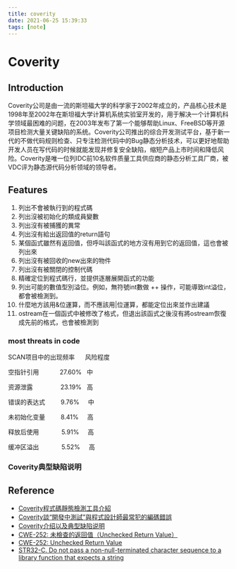 ```yaml
---
title: coverity
date: 2021-06-25 15:39:33
tags: [note]
---
```


# Coverity

## Introduction
Coverity公司是由一流的斯坦福大学的科学家于2002年成立的，产品核心技术是1998年至2002年在斯坦福大学计算机系统实验室开发的，用于解决一个计算机科学领域最困难的问题，在2003年发布了第一个能够帮助Linux、FreeBSD等开源项目检测大量关键缺陷的系统。Coverity公司推出的综合开发测试平台，基于新一代的不做代码规则检查、只专注检测代码中的Bug静态分析技术，可以更好地帮助开发人员在写代码的时候就能发现并修复安全缺陷，缩短产品上市时间和降低风险。Coverity是唯一位列IDC前10名软件质量工具供应商的静态分析工具厂商，被VDC评为静态源代码分析领域的领导者。
<!--more-->
## Features
1.  列出不會被執行到的程式碼
2.  列出沒被初始化的類成員變數
3.  列出沒有被捕獲的異常
4.  列出沒有給出返回值的return語句
5.  某個函式雖然有返回值，但呼叫該函式的地方沒有用到它的返回值，這也會被列出來
6.  列出沒有被回收的new出來的物件
7.  列出沒有被關閉的控制代碼
8.  精確定位到程式碼行，並提供逐層展開函式的功能
9.  列出可能的數值型別溢位。例如，無符號int數做 ++ 操作，可能導致int溢位，都會被檢測到。
10.  什麼地方該用&位運算，而不應該用|位運算，都能定位出來並作出建議
11.  ostream在一個函式中被修改了格式，但退出該函式之後沒有將ostream恢復成先前的格式，也會被檢測到

### most threats in code
SCAN项目中的出现频率      风险程度

空指针引用            27.60%   中

资源泄露                23.19%   高

错误的表达式         9.76%     中

未初始化变量         8.41%     高

释放后使用             5.91%     高

缓冲区溢出             5.52%     高

### Coverity典型缺陷说明


## Reference
- [Coverity程式碼靜態檢測工具介紹](https://www.itread01.com/content/1546712855.html)
- [Coverity談“開發中測試”與程式設計師最常犯的編碼錯誤](https://iter01.com/34538.html)
- [Coverity介绍以及典型缺陷说明](https://blog.csdn.net/yourenshuo/article/details/84896031)
- [CWE-252: 未檢查的返回值（Unchecked Return Value）](https://www.twblogs.net/a/5b7d4c8c2b71770a43de933e)
- [CWE-252: Unchecked Return Value](https://cwe.mitre.org/data/definitions/252.html)
- [STR32-C. Do not pass a non-null-terminated character sequence to a library function that expects a string](https://wiki.sei.cmu.edu/confluence/display/c/STR32-C.+Do+not+pass+a+non-null-terminated+character+sequence+to+a+library+function+that+expects+a+string)